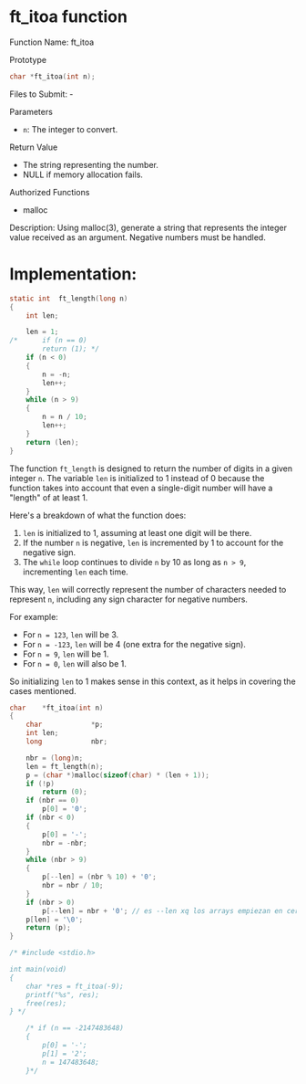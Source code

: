 # ft_itoa function

Function Name: ft_itoa

Prototype
```c
char *ft_itoa(int n);
```

Files to Submit: -

Parameters
- `n`: The integer to convert.

Return Value
- The string representing the number.
- NULL if memory allocation fails.

Authorized Functions
- malloc

Description: Using malloc(3), generate a string that represents the integer value received as an argument. Negative numbers must be handled.

# Implementation: 

```c
static int	ft_length(long n)
{
	int	len;

	len = 1;
/*  	if (n == 0)
		return (1); */
	if (n < 0)
	{
		n = -n;
		len++;
	}
	while (n > 9)
	{
		n = n / 10;
		len++;
	}
	return (len);
}
```
The function `ft_length` is designed to return the number of digits in a given integer `n`. The variable `len` is initialized to 1 instead of 0 because the function takes into account that even a single-digit number will have a "length" of at least 1.

Here's a breakdown of what the function does:

1. `len` is initialized to 1, assuming at least one digit will be there.
2. If the number `n` is negative, `len` is incremented by 1 to account for the negative sign.
3. The `while` loop continues to divide `n` by 10 as long as `n > 9`, incrementing `len` each time.

This way, `len` will correctly represent the number of characters needed to represent `n`, including any sign character for negative numbers.

For example:

- For `n = 123`, `len` will be 3.
- For `n = -123`, `len` will be 4 (one extra for the negative sign).
- For `n = 9`, `len` will be 1.
- For `n = 0`, `len` will also be 1.

So initializing `len` to 1 makes sense in this context, as it helps in covering the cases mentioned.

```c
char	*ft_itoa(int n)
{
	char			*p;
	int	len;
	long			nbr;

	nbr = (long)n;
	len = ft_length(n);
	p = (char *)malloc(sizeof(char) * (len + 1));
	if (!p)
		return (0);
	if (nbr == 0)
		p[0] = '0';
	if (nbr < 0)
	{
		p[0] = '-';
		nbr = -nbr;
	}
	while (nbr > 9)
	{
		p[--len] = (nbr % 10) + '0';
		nbr = nbr / 10;
	}
	if (nbr > 0)
		p[--len] = nbr + '0'; // es --len xq los arrays empiezan en cero y len me da la longitud total del string, hay que disminuir 1 x ej hola me daria 4 de size y al empezar en cero tendriamos q restar 1 para estar en la ultima posición
	p[len] = '\0';
	return (p);
}

/* #include <stdio.h>

int main(void)
{
	char *res = ft_itoa(-9);
	printf("%s", res);
	free(res);
} */

	/* if (n == -2147483648)
	{
		p[0] = '-';
		p[1] = '2';
		n = 147483648;
 	}*/
```
